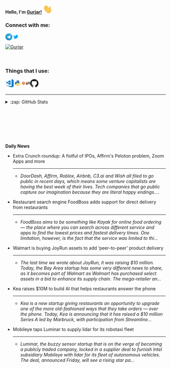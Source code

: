 #### Hello, I'm [Gurjar!](https://GurjarKing.github.io) <img src="https://raw.githubusercontent.com/ABSphreak/ABSphreak/master/gifs/Hi.gif" width="30px"></h2>


### Connect with me:

[<img align="left" alt="Gurjar | Telegram" width="22px" src="https://raw.githubusercontent.com/github/explore/80688e429a7d4ef2fca1e82350fe8e3517d3494d/topics/telegram/telegram.png" />][Telegram]
[<img align="left" alt="Gurjar | Twitter" width="22px" src="https://raw.githubusercontent.com/github/explore/80688e429a7d4ef2fca1e82350fe8e3517d3494d/topics/twitter/twitter.png" />][Twitter]
<br >
<br >
<a href="https://github.com/GurjarKing"><img src="https://komarev.com/ghpvc/?username=GurjarKing" alt="Gurjar" /></a> <br />
<br />
<br />
<!-- <br >

![](https://visitor-badge.glitch.me/badge?page_id=GurjarKing)

<br /> -->

### Things that I use:

[<img align="left" alt="Visual Studio Code" width="26px" src="https://raw.githubusercontent.com/github/explore/80688e429a7d4ef2fca1e82350fe8e3517d3494d/topics/visual-studio-code/visual-studio-code.png" />][VSCode]
[<img align="left" alt="Python" width="26px" src="https://raw.githubusercontent.com/github/explore/80688e429a7d4ef2fca1e82350fe8e3517d3494d/topics/python/python.png" />][Python]
[<img align="left" alt="Git" width="26px" src="https://raw.githubusercontent.com/github/explore/80688e429a7d4ef2fca1e82350fe8e3517d3494d/topics/git/git.png" />][Git]
[<img align="left" alt="GitHub" width="26px" src="https://raw.githubusercontent.com/github/explore/78df643247d429f6cc873026c0622819ad797942/topics/github/github.png" />][Github]

<br />
<br />

---
<details>
  <summary>:zap: GitHub Stats</summary>

<img align="left" alt="Gurjar's Github Stats" src="https://github-readme-stats.vercel.app/api?username=GurjarKing&show_icons=true&hide_border=true&count_private=true&include_all_commit=true&theme=algolia" />

</details>

<!-- ### 🔔 My latest tweet
<a href="https://twitter.com/Gurjar_King43" target="_blank">
	<img src="https://github.com/GurjarKing/GurjarKing/raw/master/tweet.png" width="70%" align="center" alt="Click to view on Twitter" title="My latest tweet, as an image"/>
</a> -->
<br>

<pre>

</pre>

<!-- **Quote of the hour:**

{qoth}

~ {qoth_author}
<pre>

</pre> -->
<br>
<pre>


</pre>
<strong>Daily News</strong>
  
  - Extra Crunch roundup: A fistful of IPOs, Affirm's Peloton problem, Zoom Apps and more
     <hr/>
     
      - *DoorDash, Affirm, Roblox, Airbnb, C3.ai and Wish all filed to go public in recent days, which means some venture capitalists are having the best week of their lives. Tech companies that go public capture our imagination because they are literal happy endings.…*
     
  - Restaurant search engine FoodBoss adds support for direct delivery from restaurants
      <hr/>
      
      - *FoodBoss aims to be something like Kayak for online food ordering — the place where you can search across different service and apps to find the lowest prices and fastest delivery times. One limitation, however, is the fact that the service was limited to thi…*
      
  - Walmart is buying JoyRun assets to add ‘peer-to-peer’ product delivery
      <hr/>
      
      - *The last time we wrote about JoyRun, it was raising $10 million. Today, the Bay Area startup has some very different news to share, as it becomes part of Walmart as Walmart has purchased select assets in a bid to enhance its supply chain. The mega-retailer an…*
      
  - Kea raises $10M to build AI that helps restaurants answer the phone
      <hr/>
      
      - *Kea is a new startup giving restaurants an opportunity to upgrade one of the more old-fashioned ways that they take orders — over the phone. Today, Kea is announcing that it has raised a $10 million Series A led by Marbruck, with participation from Streamline…*
       
  - Mobileye taps Luminar to supply lidar for its robotaxi fleet
      <hr/>
       
       - *Luminar, the buzzy sensor startup that is on the verge of becoming a publicly traded company, locked in a supplier deal to furnish Intel subsidiary Mobileye with lidar for its fleet of autonomous vehicles. The deal, announced Friday, will see a rising star pa…*
      

<br />

[VSCode]: https://code.visualstudio.com/
[Python]: https://www.python.org/
[Git]: https://git-scm.com/
[Github]: https://github.com/
[Telegram]: https://t.me/Gurjar_King/
[Twitter]: https://twitter.com/Gurjar_King43/
